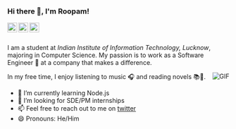 ### Hi there 👋, I'm Roopam!

<a href="https://twitter.com/RoopamJ1">
  <img align="left" alt="Roopam Jain | Twitter" width="22px" src="https://cdn.jsdelivr.net/npm/simple-icons@v3/icons/twitter.svg" />
</a>
<a href="https://www.linkedin.com/in/roopam-jain-b2425617b/">
  <img align="left" alt="Roopam's LinkdeIN" width="22px" src="https://cdn.jsdelivr.net/npm/simple-icons@v3/icons/linkedin.svg" />
</a>
<a href="https://medium.com/quiknapp">
  <img align="left" alt="@technicalclubaxios' Medium" width="22px" src="https://cdn.jsdelivr.net/npm/simple-icons@v3/icons/medium.svg" />
</a>
<br />
<br />

I am a student at <em>Indian Institute of Information Technology, Lucknow</em>, majoring in Computer Science. My passion is to work as a Software Engineer 🚀 at a company that makes a difference.

<img align="right" alt="GIF" src="https://media.giphy.com/media/Y4ak9Ki2GZCbJxAnJD/giphy.gif">

In my free time, I enjoy listening to music 🎧 and reading novels 📚📙.

- 🌱 I’m currently learning Node.js
- 🤔 I’m looking for SDE/PM internships
- 📫 Feel free to reach out to me on [twitter](https://twitter.com/RoopamJ1)
- 😄 Pronouns: He/Him
